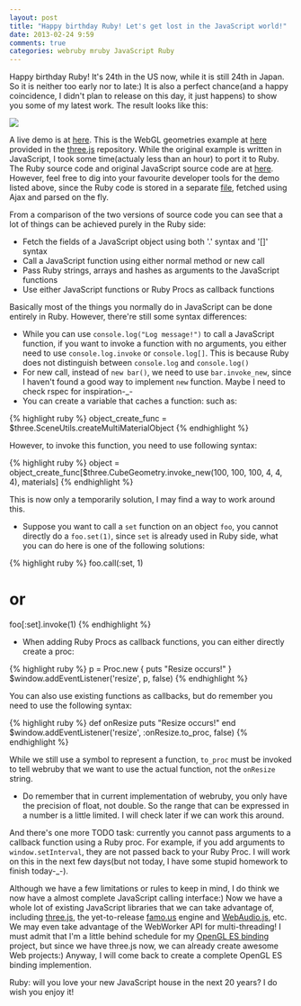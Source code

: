 ```yaml
---
layout: post
title: "Happy birthday Ruby! Let's get lost in the JavaScript world!"
date: 2013-02-24 9:59
comments: true
categories: webruby mruby JavaScript Ruby
---
```


Happy birthday Ruby! It's 24th in the US now, while it is still 24th in Japan. So it is neither too early nor to late:) It is also a perfect chance(and a happy coincidence, I didn't plan to release on this day, it just happens) to show you some of my latest work. The result looks like this:

<img src="http://i.minus.com/ibckiVXlJnwo1t.png" />

A live demo is at [here](http://qiezi.me/projects/webgl/geometries.html). This is the WebGL geometries example at [here](http://mrdoob.github.com/three.js/examples/webgl_geometries.html) provided in the [three.js](http://mrdoob.github.com/three.js/) repository. While the original example is written in JavaScript, I took some time(actualy less than an hour) to port it to Ruby. The Ruby source code and original JavaScript source code are at [here](https://gist.github.com/xxuejie/5023857). However, feel free to dig into your favourite developer tools for the demo listed above, since the Ruby code is stored in a separate [file](http://qiezi.me/projects/webgl/ruby/app.rb), fetched using Ajax and parsed on the fly.

From a comparison of the two versions of source code you can see that a lot of things can be achieved purely in the Ruby side:

* Fetch the fields of a JavaScript object using both '.' syntax and '[]' syntax
* Call a JavaScript function using either normal method or new call
* Pass Ruby strings, arrays and hashes as arguments to the JavaScript functions
* Use either JavaScript functions or Ruby Procs as callback functions

Basically most of the things you normally do in JavaScript can be done entirely in Ruby. However, there're still some syntax differences:

* While you can use `console.log("Log message!")` to call a JavaScript function, if you want to invoke a function with no arguments, you either need to use `console.log.invoke` or `console.log[]`. This is because Ruby does not distinguish between `console.log` and `console.log()`
* For new call, instead of `new bar()`, we need to use `bar.invoke_new`, since I haven't found a good way to implement `new` function. Maybe I need to check rspec for inspiration-\_-
* You can create a variable that caches a function: such as:

{% highlight ruby %}
object_create_func = $three.SceneUtils.createMultiMaterialObject
{% endhighlight %}

  However, to invoke this function, you need to use following syntax:

{% highlight ruby %}
object = object_create_func[$three.CubeGeometry.invoke_new(100, 100, 100, 4, 4, 4), materials]
{% endhighlight %}

  This is now only a temporarily solution, I may find a way to work around this.

* Suppose you want to call a `set` function on an object `foo`, you cannot directly do a `foo.set(1)`, since `set` is already used in Ruby side, what you can do here is one of the following solutions:

{% highlight ruby %}
foo.call(:set, 1)
# or
foo[:set].invoke(1)
{% endhighlight %}

* When adding Ruby Procs as callback functions, you can either directly create a proc:

{% highlight ruby %}
p = Proc.new {
 puts "Resize occurs!"
}
$window.addEventListener('resize', p, false)
{% endhighlight %}

  You can also use existing functions as callbacks, but do remember you need to use the following syntax:

{% highlight ruby %}
def onResize
 puts "Resize occurs!"
end
$window.addEventListener('resize', :onResize.to_proc, false)
{% endhighlight %}

  While we still use a symbol to represent a function, `to_proc` must be invoked to tell webruby that we want to use the actual function, not the `onResize` string.

* Do remember that in current implementation of webruby, you only have the precision of float, not double. So the range that can be expressed in a number is a little limited. I will check later if we can work this around.

And there's one more TODO task: currently you cannot pass arguments to a callback function using a Ruby proc. For example, if you add arguments to `window.setInterval`, they are not passed back to your Ruby Proc. I will work on this in the next few days(but not today, I have some stupid homework to finish today-\_-).

Although we have a few limitations or rules to keep in mind, I do think we now have a almost complete JavaScript calling interface:) Now we have a whole lot of existing JavaScript libraries that we can take advantage of, including [three.js](http://mrdoob.github.com/three.js/), the yet-to-release [famo.us](http://famo.us/) engine and [WebAudio.js](http://jeromeetienne.github.com/webaudio.js/), etc. We may even take advantage of the WebWorker API for multi-threading! I must admit that I'm a little behind schedule for my [OpenGL ES binding](https://github.com/xxuejie/mruby-gles) project, but since we have three.js now, we can already create awesome Web projects:) Anyway, I will come back to create a complete OpenGL ES binding implemention.

Ruby: will you love your new JavaScript house in the next 20 years? I do wish you enjoy it!

